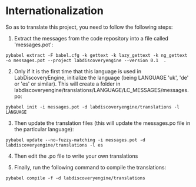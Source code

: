 # Internationalization

So as to translate this project, you need to follow the following steps:

1. Extract the messages from the code repository into a file called 'messages.pot':
```
pybabel extract -F babel.cfg -k gettext -k lazy_gettext -k ng_gettext -o messages.pot --project labdiscoveryengine --version 0.1  .
```

2. Only if it is the first time that this language is used in LabDiscoveryEngine, initialize the language (being LANGUAGE 'uk', 'de' or 'es' or similar). This will create a folder in labdiscoveryengine/translations/LANGUAGE/LC_MESSAGES/messages.po:
```
pybabel init -i messages.pot -d labdiscoveryengine/translations -l LANGUAGE
```

3. Then update the translation files (this will update the messages.po file in the particular language):
```
pybabel update --no-fuzzy-matching -i messages.pot -d labdiscoveryengine/translations -l es
```

4. Then edit the .po file to write your own translations

5. Finally, run the following command to compile the translations:
```
pybabel compile -f -d labdiscoveryengine/translations
```
